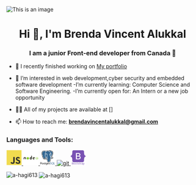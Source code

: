 
![This is an image](https://freesvg.org/img/1540364457.png)


 <h1 align="center">Hi 👋, I'm Brenda Vincent Alukkal</h1>
<h3 align="center">I am a junior Front-end developer from Canada 🍁</h3>

- 🔭 I recently finished working on [My portfolio](https://github.com/a-hagi613/Projects/tree/main/1.%20The%20Crypto%20Sleuth)
- 👀 I’m interested in web development,cyber security and embedded software development
-I’m currently learning: Computer Science and Software Engineering.
-I’m currently open for: An Intern or a new job opportunity

- 👨‍💻 All of my projects are available at []

- 📫 How to reach me: **brendavincentalukkal@gmail.com**

<h3 align="left">Languages and Tools:</h3>

<p align="left">   <a href="https://developer.mozilla.org/en-US/docs/Web/JavaScript" target="_blank" rel="noreferrer"> <img src="https://raw.githubusercontent.com/devicons/devicon/master/icons/javascript/javascript-original.svg" alt="javascript" width="40" height="40"/> </a> <a href="https://nodejs.org" target="_blank" rel="noreferrer"> <img src="https://raw.githubusercontent.com/devicons/devicon/master/icons/nodejs/nodejs-original-wordmark.svg" alt="nodejs" width="40" height="40"/> </a> <a href="https://www.postgresql.org" target="_blank" rel="noreferrer"> <img src="https://raw.githubusercontent.com/devicons/devicon/master/icons/postgresql/postgresql-original-wordmark.svg" alt="postgresql" width="40" height="40"/> </a>  <a href="https://git-scm.com/" target="_blank" rel="noreferrer"> <img src="https://www.vectorlogo.zone/logos/git-scm/git-scm-icon.svg" alt="git" width="40" height="40"/> </a> <a href="https://getbootstrap.com" target="_blank" rel="noreferrer"> <img src="https://raw.githubusercontent.com/devicons/devicon/master/icons/bootstrap/bootstrap-plain-wordmark.svg" alt="bootstrap" width="40" height="40"/> </a> </p>
 
 
<p><img align="left" src="https://github-readme-stats.vercel.app/api/top-langs?username=a-hagi613&show_icons=true&locale=en&layout=compact" alt="a-hagi613" /></p>

<p>&nbsp;<img align="center" src="https://github-readme-stats.vercel.app/api?username=a-hagi613&show_icons=true&locale=en" alt="a-hagi613" /></p>

